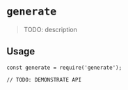 # `generate`

> TODO: description

## Usage

```
const generate = require('generate');

// TODO: DEMONSTRATE API
```
